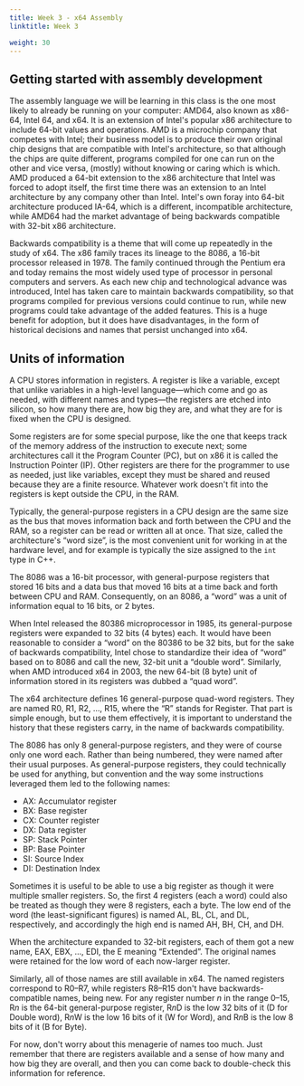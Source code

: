 ```yaml
---
title: Week 3 - x64 Assembly
linktitle: Week 3

weight: 30
---
```


## Getting started with assembly development

The assembly language we will be learning in this class is the one
most likely to already be running on your computer: AMD64, also known
as x86-64, Intel 64, and x64. It is an extension of Intel's popular
x86 architecture to include 64-bit values and operations. AMD is a
microchip company that competes with Intel; their business model is to
produce their own original chip designs that are compatible with Intel's
architecture, so that although the chips are quite different, programs
compiled for one can run on the other and vice versa, (mostly) without
knowing or caring which is which. AMD produced a 64-bit extension to the
x86 architecture that Intel was forced to adopt itself, the first time
there was an extension to an Intel architecture by any company other than
Intel. Intel's own foray into 64-bit architecture produced IA-64, which
is a different, incompatible architecture, while AMD64 had the market
advantage of being backwards compatible with 32-bit x86 architecture.

Backwards compatibility is a theme that will come up repeatedly in the
study of x64. The x86 family traces its lineage to the 8086, a 16-bit
processor released in 1978. The family continued through the Pentium era
and today remains the most widely used type of processor in personal
computers and servers. As each new chip and technological advance was
introduced, Intel has taken care to maintain backwards compatibility,
so that programs compiled for previous versions could continue to run,
while new programs could take advantage of the added features. This is
a huge benefit for adoption, but it does have disadvantages, in the form
of historical decisions and names that persist unchanged into x64.

## Units of information

A CPU stores information in registers. A register is like a variable,
except that unlike variables in a high-level language—which come and
go as needed, with different names and types—the registers are etched
into silicon, so how many there are, how big they are, and what they
are for is fixed when the CPU is designed.

Some registers are for some special purpose, like the one that keeps
track of the memory address of the instruction to execute next; some
architectures call it the Program Counter (PC), but on x86 it is called
the Instruction Pointer (IP). Other registers are there for the programmer
to use as needed, just like variables, except they must be shared and
reused because they are a finite resource. Whatever work doesn't fit
into the registers is kept outside the CPU, in the RAM.

Typically, the general-purpose registers in a CPU design are the same
size as the bus that moves information back and forth between the CPU and
the RAM, so a register can be read or written all at once. That size,
called the architecture's “word size”, is the most convenient unit
for working in at the hardware level, and for example is typically the
size assigned to the `int` type in C++.

The 8086 was a 16-bit processor, with general-purpose registers that
stored 16 bits and a data bus that moved 16 bits at a time back and
forth between CPU and RAM. Consequently, on an 8086, a “word” was
a unit of information equal to 16 bits, or 2 bytes.

When Intel released the 80386 microprocessor in 1985, its general-purpose
registers were expanded to 32 bits (4 bytes) each. It would have been
reasonable to consider a “word” on the 80386 to be 32 bits, but for
the sake of backwards compatibility, Intel chose to standardize their
idea of “word” based on to 8086 and call the new, 32-bit unit a
“double word”. Similarly, when AMD introduced x64 in 2003, the new
64-bit (8 byte) unit of information stored in its registers was dubbed
a “quad word”.

The x64 architecture defines 16 general-purpose quad-word registers.
They are named R0, R1, R2, …, R15, where the “R” stands for
Register.  That part is simple enough, but to use them effectively,
it is important to understand the history that these registers carry,
in the name of backwards compatibility.

The 8086 has only 8 general-purpose registers, and they were of course
only one word each. Rather than being numbered, they were named after
their usual purposes. As general-purpose registers, they could
technically be used for anything, but convention and the way some
instructions leveraged them led to the following names:

* AX: Accumulator register
* BX: Base register
* CX: Counter register
* DX: Data register
* SP: Stack Pointer
* BP: Base Pointer
* SI: Source Index
* DI: Destination Index

Sometimes it is useful to be able to use a big register as though it
were multiple smaller registers. So, the first 4 registers (each a word)
could also be treated as though they were 8 registers, each a byte.
The low end of the word (the least-significant figures) is named AL, BL,
CL, and DL, respectively, and accordingly the high end is named AH, BH,
CH, and DH.

When the architecture expanded to 32-bit registers, each of them got a
new name, EAX, EBX, …, EDI, the E meaning “Extended”. The original names
were retained for the low word of each now-larger register.

Similarly, all of those names are still available in x64. The named
registers correspond to R0–R7, while registers R8–R15 don't have
backwards-compatible names, being new. For any register number $n$ in
the range 0–15, R$n$ is the 64-bit general-purpose register, R$n$D is
the low 32 bits of it (D for Double word), R$n$W is the low 16 bits of it
(W for Word), and R$n$B is the low 8 bits of it (B for Byte).

For now, don't worry about this menagerie of names too much. Just
remember that there are registers available and a sense of how many and
how big they are overall, and then you can come back to double-check
this information for reference.
